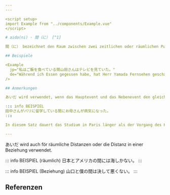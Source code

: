 ```yaml
---
---

<script setup>
import Example from "../components/Example.vue"
</script>

# aida(ni) · 間（に） [^1]

間（に） bezeichnet den Raum zwischen zwei zeitlichen oder räumlichen Punkten.

## Beispiele

<Example
  jp="私はご飯を食べている間山田さんはテレビを見ていた。"
  de="Während ich Essen gegessen habe, hat Herr Yamada Fernsehen geschaut."
/>

## Anmerkungen

あいだ wird verwendet, wenn das Hauptevent und das Nebenevent den gleichen Zeitraum einnehmen. Wenn das Nebenevent länger dauert als das Hauptevent, wird あいだに verwendet.

::: info BEISPIEL
田中さんがパリに留学している間にお母さんが病気になった。
:::

In diesem Satz dauert das Studium in Paris länger als der Vorgang des Krankwerdens.

---
```


あいだ wird auch för räumliche Distanzen oder die Distanz in einer Beziehung verwendet.

::: info BEISPIEL (räumlich)
日本とアメリカの間には海しかない。
:::

::: info BEISPIEL (Beziehung)
山口と僕の間は決して悪くない。
:::

## Referenzen

[^1]: Makino, Seiichi & Tsutsui, Michio. 2017. *A Dictionary of Basic Japanese Grammar*. The Japan Times, S. 67-71.

